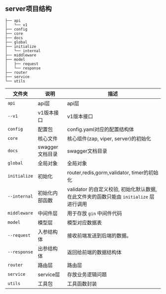 ## server项目结构

```shell
├── api
│   └── v1
├── config
├── core
├── docs
├── global
├── initialize
│   └── internal
├── middleware
├── model
│   ├── request
│   └── response
├── router
├── service
└── utils
```

| 文件夹       | 说明                    | 描述                                                       |
| ------------ | ----------------------- |----------------------------------------------------------|
| `api`        | api层                   | api层                                                     |
| `--v1`       | v1版本接口              | v1版本接口                                                   |
| `config`     | 配置包                  | config.yaml对应的配置结构体                                      |
| `core`       | 核心文件                | 核心组件(zap, viper, server)的初始化                             |
| `docs`       | swagger文档目录         | swagger文档目录                                              |
| `global`     | 全局对象                | 全局对象                                                     |
| `initialize` | 初始化 | router,redis,gorm,validator, timer的初始化                   |
| `--internal` | 初始化内部函数 | validator 的自定义校验, 初始化默认数据,在此文件夹的函数只能由 `initialize` 层进行调用 |
| `middleware` | 中间件层 | 用于存放 `gin` 中间件代码                                         |
| `model`      | 模型层                  | 模型对应数据表                                                  |
| `--request`  | 入参结构体              | 接收前端发送到后端的数据。                                            |
| `--response` | 出参结构体              | 返回给前端的数据结构体                                              |
| `router`     | 路由层                  | 路由层                                                      |
| `service`    | service层               | 存放业务逻辑问题                                                 |
| `utils`      | 工具包                  | 工具函数封装                                                   |


